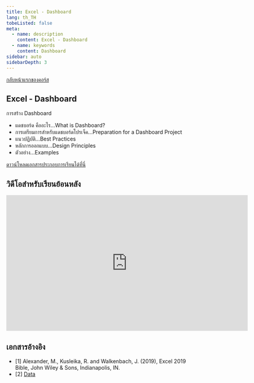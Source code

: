 ```yaml
---
title: Excel - Dashboard
lang: th_TH
tobeListed: false
meta:
  - name: description
    content: Excel - Dashboard
  - name: keywords
    content: Dashboard
sidebar: auto
sidebarDepth: 3
---
```

[กลับหน้าแรกของคอร์ส](/courses/excel/)

## Excel - Dashboard

การสร้าง Dashboard

- แดชบอร์ด คืออะไร...What is Dashboard?
- การเตรียมการสำหรับแดชบอร์ดโปรเจ็ค...Preparation for a Dashboard Project
- แนวปฏิบัติ...Best Practices
- หลักการออกแบบ...Design Principles
- ตัวอย่าง...Examples

[ดาวน์โหลดเอกสารประกอบการเรียนได้ที่นี่](</assets/courses/excel/xls/06-Dashboard.pdf>)

## วิดีโอสำหรับเรียนย้อนหลัง

<iframe id="ytplayer" type="text/html" width="640" height="360"
  src="https://www.youtube.com/embed/bvAsc8OqoTo?autoplay=0&origin=https://mentor2code.com"
  frameborder="0"></iframe>

## เอกสารอ้างอิง

- [1] Alexander, M., Kusleika, R. and Walkenbach, J. (2019), Excel 2019 Bible, John Wiley & Sons, Indianapolis, IN.
- [2] [Data](<https://media.wiley.com/product_ancillary/89/11195147/DOWNLOAD/Complete%20book_Worksheet.zip>)
